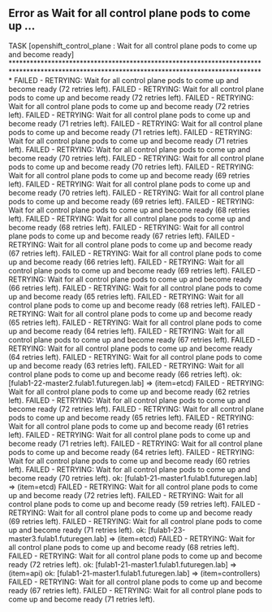 ## Error as Wait for all control plane pods to come up ...
TASK [openshift_control_plane : Wait for all control plane pods to come up and become ready] ***********************************************************************************************************************************************
FAILED - RETRYING: Wait for all control plane pods to come up and become ready (72 retries left).
FAILED - RETRYING: Wait for all control plane pods to come up and become ready (72 retries left).
FAILED - RETRYING: Wait for all control plane pods to come up and become ready (72 retries left).
FAILED - RETRYING: Wait for all control plane pods to come up and become ready (71 retries left).
FAILED - RETRYING: Wait for all control plane pods to come up and become ready (71 retries left).
FAILED - RETRYING: Wait for all control plane pods to come up and become ready (71 retries left).
FAILED - RETRYING: Wait for all control plane pods to come up and become ready (70 retries left).
FAILED - RETRYING: Wait for all control plane pods to come up and become ready (70 retries left).
FAILED - RETRYING: Wait for all control plane pods to come up and become ready (69 retries left).
FAILED - RETRYING: Wait for all control plane pods to come up and become ready (70 retries left).
FAILED - RETRYING: Wait for all control plane pods to come up and become ready (69 retries left).
FAILED - RETRYING: Wait for all control plane pods to come up and become ready (68 retries left).
FAILED - RETRYING: Wait for all control plane pods to come up and become ready (68 retries left).
FAILED - RETRYING: Wait for all control plane pods to come up and become ready (67 retries left).
FAILED - RETRYING: Wait for all control plane pods to come up and become ready (67 retries left).
FAILED - RETRYING: Wait for all control plane pods to come up and become ready (66 retries left).
FAILED - RETRYING: Wait for all control plane pods to come up and become ready (69 retries left).
FAILED - RETRYING: Wait for all control plane pods to come up and become ready (66 retries left).
FAILED - RETRYING: Wait for all control plane pods to come up and become ready (65 retries left).
FAILED - RETRYING: Wait for all control plane pods to come up and become ready (68 retries left).
FAILED - RETRYING: Wait for all control plane pods to come up and become ready (65 retries left).
FAILED - RETRYING: Wait for all control plane pods to come up and become ready (64 retries left).
FAILED - RETRYING: Wait for all control plane pods to come up and become ready (67 retries left).
FAILED - RETRYING: Wait for all control plane pods to come up and become ready (64 retries left).
FAILED - RETRYING: Wait for all control plane pods to come up and become ready (63 retries left).
FAILED - RETRYING: Wait for all control plane pods to come up and become ready (66 retries left).
ok: [fulab1-22-master2.fulab1.futuregen.lab] => (item=etcd)
FAILED - RETRYING: Wait for all control plane pods to come up and become ready (62 retries left).
FAILED - RETRYING: Wait for all control plane pods to come up and become ready (72 retries left).
FAILED - RETRYING: Wait for all control plane pods to come up and become ready (65 retries left).
FAILED - RETRYING: Wait for all control plane pods to come up and become ready (61 retries left).
FAILED - RETRYING: Wait for all control plane pods to come up and become ready (71 retries left).
FAILED - RETRYING: Wait for all control plane pods to come up and become ready (64 retries left).
FAILED - RETRYING: Wait for all control plane pods to come up and become ready (60 retries left).
FAILED - RETRYING: Wait for all control plane pods to come up and become ready (70 retries left).
ok: [fulab1-21-master1.fulab1.futuregen.lab] => (item=etcd)
FAILED - RETRYING: Wait for all control plane pods to come up and become ready (72 retries left).
FAILED - RETRYING: Wait for all control plane pods to come up and become ready (59 retries left).
FAILED - RETRYING: Wait for all control plane pods to come up and become ready (69 retries left).
FAILED - RETRYING: Wait for all control plane pods to come up and become ready (71 retries left).
ok: [fulab1-23-master3.fulab1.futuregen.lab] => (item=etcd)
FAILED - RETRYING: Wait for all control plane pods to come up and become ready (68 retries left).
FAILED - RETRYING: Wait for all control plane pods to come up and become ready (72 retries left).
ok: [fulab1-21-master1.fulab1.futuregen.lab] => (item=api)
ok: [fulab1-21-master1.fulab1.futuregen.lab] => (item=controllers)
FAILED - RETRYING: Wait for all control plane pods to come up and become ready (67 retries left).
FAILED - RETRYING: Wait for all control plane pods to come up and become ready (71 retries left).
